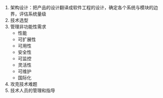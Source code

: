 1. 架构设计：把产品的设计翻译成软件工程的设计，确定各个系统与模块的边界，评估系统量级
2. 技术选型
3. 管理非功能性需求
    * 性能
    * 可扩展性
    * 可用性
    * 安全性
    * 可监控
    * 灵活性
    * 可维护
    * 国际化
4. 攻克技术难题
5. 技术人员的管理和指导